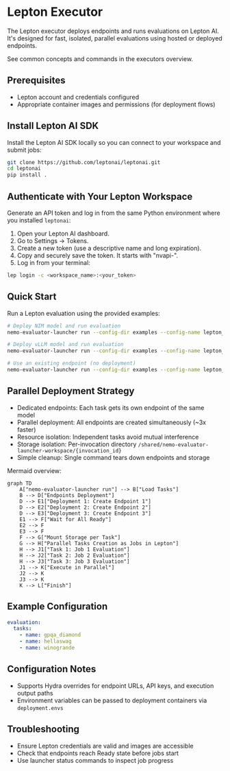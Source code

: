 # Lepton Executor

The Lepton executor deploys endpoints and runs evaluations on Lepton AI. It's designed for fast, isolated, parallel evaluations using hosted or deployed endpoints.

See common concepts and commands in the executors overview.

## Prerequisites
- Lepton account and credentials configured
- Appropriate container images and permissions (for deployment flows)

## Install Lepton AI SDK
Install the Lepton AI SDK locally so you can connect to your workspace and submit jobs:
```bash
git clone https://github.com/leptonai/leptonai.git
cd leptonai
pip install .
```

## Authenticate with Your Lepton Workspace
Generate an API token and log in from the same Python environment where you installed `leptonai`:
1. Open your Lepton AI dashboard.
2. Go to Settings → Tokens.
3. Create a new token (use a descriptive name and long expiration).
4. Copy and securely save the token. It starts with "nvapi-".
5. Log in from your terminal:
```bash
lep login -c <workspace_name>:<your_token>
```

## Quick Start
Run a Lepton evaluation using the provided examples:
```bash
# Deploy NIM model and run evaluation
nemo-evaluator-launcher run --config-dir examples --config-name lepton_nim_llama_3_1_8b_instruct

# Deploy vLLM model and run evaluation
nemo-evaluator-launcher run --config-dir examples --config-name lepton_vllm_llama_3_1_8b_instruct

# Use an existing endpoint (no deployment)
nemo-evaluator-launcher run --config-dir examples --config-name lepton_none_llama_3_1_8b_instruct
```

## Parallel Deployment Strategy
- Dedicated endpoints: Each task gets its own endpoint of the same model
- Parallel deployment: All endpoints are created simultaneously (~3x faster)
- Resource isolation: Independent tasks avoid mutual interference
- Storage isolation: Per-invocation directory `/shared/nemo-evaluator-launcher-workspace/{invocation_id}`
- Simple cleanup: Single command tears down endpoints and storage

Mermaid overview:
```mermaid
graph TD
    A["nemo-evaluator-launcher run"] --> B["Load Tasks"]
    B --> D["Endpoints Deployment"]
    D --> E1["Deployment 1: Create Endpoint 1"]
    D --> E2["Deployment 2: Create Endpoint 2"]
    D --> E3["Deployment 3: Create Endpoint 3"]
    E1 --> F["Wait for All Ready"]
    E2 --> F
    E3 --> F
    F --> G["Mount Storage per Task"]
    G --> H["Parallel Tasks Creation as Jobs in Lepton"]
    H --> J1["Task 1: Job 1 Evaluation"]
    H --> J2["Task 2: Job 2 Evaluation"]
    H --> J3["Task 3: Job 3 Evaluation"]
    J1 --> K["Execute in Parallel"]
    J2 --> K
    J3 --> K
    K --> L["Finish"]
```

## Example Configuration
```yaml
evaluation:
  tasks:
    - name: gpqa_diamond
    - name: hellaswag
    - name: winogrande
```

## Configuration Notes
- Supports Hydra overrides for endpoint URLs, API keys, and execution output paths
- Environment variables can be passed to deployment containers via `deployment.envs`

## Troubleshooting
- Ensure Lepton credentials are valid and images are accessible
- Check that endpoints reach Ready state before jobs start
- Use launcher status commands to inspect job progress
